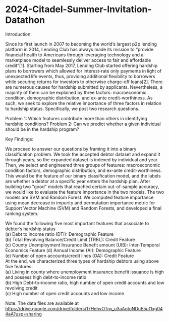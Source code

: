# 2024-Citadel-Summer-Invitation-Datathon

Introduction:

Since its first launch in 2007 to becoming the world’s largest p2p lending platform in 2014, Lending Club has always made its mission to “provide financial health to Americans through leveraging technology and a marketplace model to seamlessly deliver access to fair and affordable credit”[1]. Starting from May 2017, Lending Club started offering hardship plans to borrowers which allowed for interest-rate only payments in light of unexpected life events, thus, providing additional flexibility to borrowers while securing returns for investors to otherwise charge-off loans[2].
There are numerous causes for hardship submitted by applicants. Nevertheless, a majority of them can be explained by three factors: macroeconomic condition, demographic distribution, and ex-ante credit-worthiness. As such, we seek to explore the relative importance of three factors in relation to hardship status. Specifically, we post two research questions.

Problem 1: Which features contribute more than others in identifying hardship conditions? 
Problem 2: Can we predict whether a given individual should be in the hardship program?


Key Findings:

We proceed to answer our questions by framing it into a binary classification problem. We took the accepted debtor dataset and expand it through years, so the expanded dataset is indexed by individual and year. Then, we select and engineered three groups of features: macroeconomic condition factors, demographic distribution, and ex-ante credit-worthiness. This would be the feature of our binary classification model, and the labels are whether a debtor at a specific year enters the hardship plan. After building two "good" models that reached certain out-of-sample accuracy, we would like to evaluate the feature importance in the two models. The two models are SVM and Random Forest. We computed feature importance using mean decrease in impurity and permutation importance metric for Support Vector Machine (SVM) and Random Forests, and developed a final ranking system.

We found the following five most important features that associate to debtor’s hardship status<br />
(a) Debt to income ratio (DTI): Demographic Feature<br />
(b) Total Revolving Balance/Credit Limit (TRBL): Credit Feature<br />
(c) County Unemployment Insurance Benefit amount (UIB): Inter-Temporal Economics Feature (d) Annual Income (AI): Demographic Feature<br />
(e) Number of open accounts/credit lines (OA): Credit Feature<br />
At the end, we characterized three types of hardship debtors using above five features:<br />
(a) Living in county where unemployment insurance benefit issuance is high and possess high debt-to-income ratio<br />
(b) High Debt-to-income ratio, high number of open credit accounts and low revolving credit <br />
(c) High number of open credit accounts and low income

Note:
The data files are available at https://drive.google.com/drive/folders/17HehvOTnv_u3aAotuNDuE5uf1xg044aA?usp=sharing
